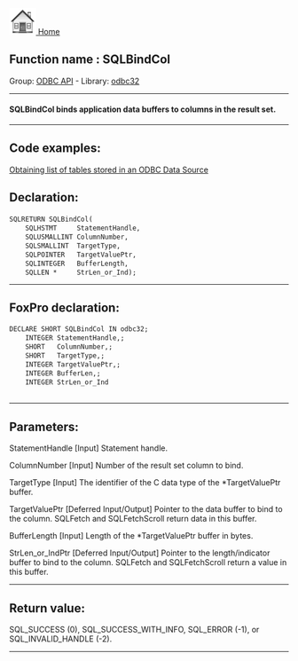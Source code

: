 [<img src="../../images/home.png"> Home ](https://github.com/VFPX/Win32API)  

## Function name : SQLBindCol
Group: [ODBC API](../../functions_group.md#ODBC_API)  -  Library: [odbc32](../../libraries.md#odbc32)  
***  


#### SQLBindCol binds application data buffers to columns in the result set.
***  


## Code examples:
[Obtaining list of tables stored in an ODBC Data Source](../../samples/sample_409.md)  

## Declaration:
```foxpro  
SQLRETURN SQLBindCol(
	SQLHSTMT     StatementHandle,
	SQLUSMALLINT ColumnNumber,
	SQLSMALLINT  TargetType,
	SQLPOINTER   TargetValuePtr,
	SQLINTEGER   BufferLength,
	SQLLEN *     StrLen_or_Ind);  
```  
***  


## FoxPro declaration:
```foxpro  
DECLARE SHORT SQLBindCol IN odbc32;
	INTEGER StatementHandle,;
	SHORT   ColumnNumber,;
	SHORT   TargetType,;
	INTEGER TargetValuePtr,;
	INTEGER BufferLen,;
	INTEGER StrLen_or_Ind
  
```  
***  


## Parameters:
StatementHandle 
[Input]
Statement handle. 

ColumnNumber 
[Input]
Number of the result set column to bind.

TargetType 
[Input]
The identifier of the C data type of the *TargetValuePtr buffer.

TargetValuePtr 
[Deferred Input/Output]
Pointer to the data buffer to bind to the column. SQLFetch and SQLFetchScroll return data in this buffer. 

BufferLength 
[Input]
Length of the *TargetValuePtr buffer in bytes. 

StrLen_or_IndPtr 
[Deferred Input/Output]
Pointer to the length/indicator buffer to bind to the column. SQLFetch and SQLFetchScroll return a value in this buffer.   
***  


## Return value:
SQL_SUCCESS (0), SQL_SUCCESS_WITH_INFO, SQL_ERROR (-1), or SQL_INVALID_HANDLE (-2).  
***  

